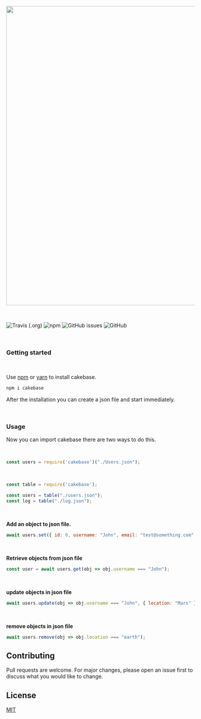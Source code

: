 <p align="center">
    <img src="https://raw.githubusercontent.com/erwinkulasic/Cakebase/master/docs/assets/cakebase-header.jpg" width="800px"/>
</p>

<br>

<p align="center">

![Travis (.org)](https://img.shields.io/travis/erwinkulasic/cakebase?color=9870B8&style=flat-square)
![npm](https://img.shields.io/npm/dw/cakebase?color=9870B8&style=flat-square)
![GitHub issues](https://img.shields.io/github/issues/erwinkulasic/cakebase?color=9870B8&style=flat-square)
![GitHub](https://img.shields.io/github/license/erwinkulasic/cakebase?color=9870B8&style=flat-square)

</p>

<br>



### **Getting started**

<br>

Use [npm](https://www.npmjs.com/) or [yarn](https://classic.yarnpkg.com/en/) to install cakebase.

```bash
npm i cakebase
```

After the installation you can create a json file and start immediately.

<br>

### **Usage**



Now you can import cakebase there are two ways to do this.

<br>

```javascript
const users = require('cakebase')("./Users.json");
```
<br>

```javascript
const table = require('cakebase');

const users = table("./users.json");
const log = table("./log.json");
```

<br>

**Add an object to json file.**

```javascript
await users.set({ id: 0, username: "John", email: "test@something.com" });
```

<br>

**Retrieve objects from json file**

```javascript
const user = await users.get(obj => obj.username === "John");
```

<br>

**update objects in json file**

```javascript
await users.update(obj => obj.username === "John", { location: "Mars" });
```
<br>

**remove objects in json file**

```javascript
await users.remove(obj => obj.location === "earth");
```

## Contributing
Pull requests are welcome. For major changes, please open an issue first to discuss what you would like to change.


## License
[MIT](https://github.com/erwinkulasic/Cakebase/blob/master/LICENSE)
